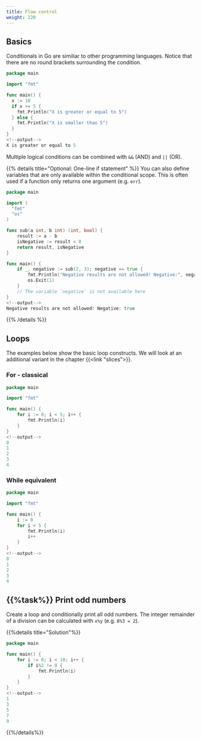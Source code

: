 ```yaml
---
title: Flow control
weight: 220
---
```


## Basics

Conditionals in Go are similiar to other programming languages. Notice that there are no round brackets surrounding the condition.

```go
package main

import "fmt"

func main() {
  x := 10
  if x >= 5 {
    fmt.Println("X is greater or equal to 5")
  } else {
    fmt.Println("X is smaller than 5")
  }
}
<!--output-->
X is greater or equal to 5
```

Multiple logical conditions can be combined with `&&` (AND) and `||` (OR).

{{% details title="Optional: One-line if statement" %}}
You can also define variables that are only available within the conditional scope. This is often used if a function only returns one argument (e.g. `err`).

```go {hl_lines="15"}
package main

import (
  "fmt"
  "os"
)

func sub(a int, b int) (int, bool) {
    result := a - b
    isNegative := result < 0
    return result, isNegative
}

func main() {
    if _, negative := sub(2, 3); negative == true {
        fmt.Println("Negative results are not allowed! Negative:", negative)
        os.Exit(1)
    }
    // The variable `negative` is not available here
}
<!--output-->
Negative results are not allowed! Negative: true
```
{{% /details %}}


## Loops

The examples below show the basic loop constructs. We will look at an additional variant in the chapter {{<link "slices">}}.


### For - classical

```go
package main

import "fmt"

func main() {
    for i := 0; i < 5; i++ {
        fmt.Println(i)
    }
}
<!--output-->
0
1
2
3
4
```


### While equivalent

```go
package main

import "fmt"

func main() {
    i := 0
    for i < 5 {
        fmt.Println(i)
        i++
    }
}
<!--output-->
0
1
2
3
4
```


## {{%task%}} Print odd numbers

Create a loop and conditionally print all odd numbers. The integer remainder of a division can be calculated with `x%y` (e.g. `8%3 = 2`).

{{%details title="Solution"%}}
```go
package main

func main() {
    for i := 0; i < 10; i++ {
        if i%2 != 0 {
            fmt.Println(i)
        }
    }
}
<!--output-->
1
3
5
7
9
```
{{%/details%}}
